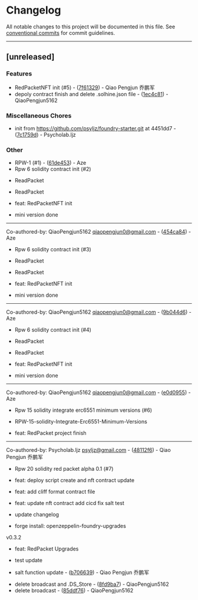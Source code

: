 # Changelog

All notable changes to this project will be documented in this file. See [conventional commits](https://www.conventionalcommits.org/) for commit guidelines.

---
## [unreleased]

### Features

- RedPacketNFT init (#5) - ([7f61329](https://github.com/S3-Partners/depacket-contracts/commit/7f61329d10bfa7ec7f5054a73d3257f9e0bd82f0)) - Qiao Pengjun 乔鹏军
- depoly contract finish and delete .solhine.json file - ([1ec4c81](https://github.com/S3-Partners/depacket-contracts/commit/1ec4c819eb53445154dd400306556175afb14101)) - QiaoPengjun5162

### Miscellaneous Chores

- init from https://github.com/psyljz/foundry-starter.git at 4451dd7 - ([7c1759d](https://github.com/S3-Partners/depacket-contracts/commit/7c1759da1e59a11a01f43fea48f047d257d75fab)) - Psycholab.ljz

### Other

- RPW-1 (#1) - ([61de453](https://github.com/S3-Partners/depacket-contracts/commit/61de4537a5383580244046194c5d1c3294e9ab78)) - Aze
- Rpw 6 solidity contract init (#2)

* ReadPacket

* ReadPacket

* feat: RedPacketNFT init

* mini version done

---------

Co-authored-by: QiaoPengjun5162 <qiaopengjun0@gmail.com> - ([454ca84](https://github.com/S3-Partners/depacket-contracts/commit/454ca844abf9ca91a009f110d1505bd0497d2417)) - Aze
- Rpw 6 solidity contract init (#3)

* ReadPacket

* ReadPacket

* feat: RedPacketNFT init

* mini version done

---------

Co-authored-by: QiaoPengjun5162 <qiaopengjun0@gmail.com> - ([9b044d6](https://github.com/S3-Partners/depacket-contracts/commit/9b044d6a7926ca4c6797bd291e97112cf8ab89a4)) - Aze
- Rpw 6 solidity contract init (#4)

* ReadPacket

* ReadPacket

* feat: RedPacketNFT init

* mini version done

---------

Co-authored-by: QiaoPengjun5162 <qiaopengjun0@gmail.com> - ([e0d0955](https://github.com/S3-Partners/depacket-contracts/commit/e0d0955e33f47cce04b6cd801d5acbdfc7aca9bb)) - Aze
- Rpw 15 solidity integrate erc6551 minimum versions (#6)

* RPW-15-solidity-Integrate-Erc6551-Minimum-Versions

* feat: RedPacket project finish

---------

Co-authored-by: Psycholab.ljz <psyljz@gmail.com> - ([48112f6](https://github.com/S3-Partners/depacket-contracts/commit/48112f6b9652f57ef035742bef061dbbd2d99fe7)) - Qiao Pengjun 乔鹏军
- Rpw 20 solidity red packet alpha 0.1 (#7)

* feat: deploy script create and nft contract update

* feat: add cliff format contract file

* feat: update nft contract add cicd fix salt test

* update changelog

* forge install: openzeppelin-foundry-upgrades

v0.3.2

* feat: RedPacket Upgrades

* test update

* salt function update - ([b706639](https://github.com/S3-Partners/depacket-contracts/commit/b7066390ef1d6f2229e8b1f3f8936efcef060b51)) - Qiao Pengjun 乔鹏军
- delete broadcast and .DS_Store - ([8fd9ba7](https://github.com/S3-Partners/depacket-contracts/commit/8fd9ba7d398ea7fe06f71d653e534f8e32c1070b)) - QiaoPengjun5162
- delete broadcast - ([85ddf76](https://github.com/S3-Partners/depacket-contracts/commit/85ddf7666f352eac6e33d2abbe9e59430599b1a5)) - QiaoPengjun5162

<!-- generated by git-cliff -->
